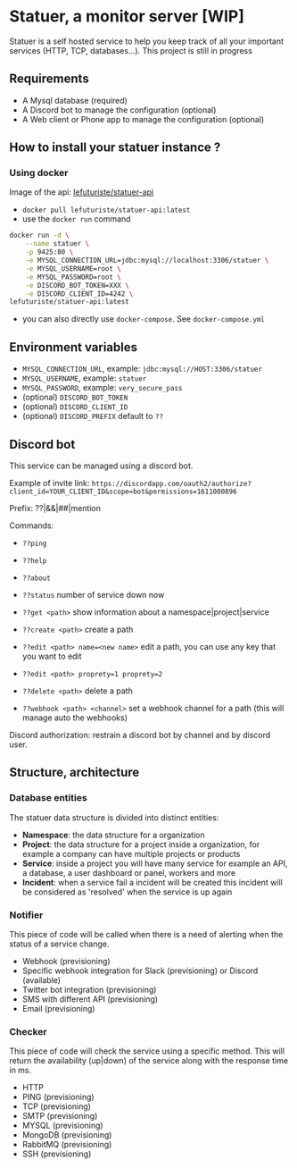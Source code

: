 # Statuer, a monitor server [WIP]

Statuer is a self hosted service to help you keep track of all your important services (HTTP, TCP, databases...).
This project is still in progress

## Requirements

- A Mysql database (required)
- A Discord bot to manage the configuration (optional)
- A Web client or Phone app to manage the configuration (optional)

## How to install your statuer instance ?

### Using docker

Image of the api: [lefuturiste/statuer-api](https://hub.docker.com/repository/docker/lefuturiste/statuer-api)

- `docker pull lefuturiste/statuer-api:latest`
- use the `docker run` command
```bash
docker run -d \
    --name statuer \
    -p 9425:80 \
    -e MYSQL_CONNECTION_URL=jdbc:mysql://localhost:3306/statuer \
    -e MYSQL_USERNAME=root \
    -e MYSQL_PASSWORD=root \
    -e DISCORD_BOT_TOKEN=XXX \
    -e DISCORD_CLIENT_ID=4242 \
lefuturiste/statuer-api:latest
```
- you can also directly use `docker-compose`. See `docker-compose.yml`

## Environment variables

- `MYSQL_CONNECTION_URL`, example: `jdbc:mysql://HOST:3306/statuer`
- `MYSQL_USERNAME`, example: `statuer`
- `MYSQL_PASSWORD`, example: `very_secure_pass`
- (optional) `DISCORD_BOT_TOKEN`
- (optional) `DISCORD_CLIENT_ID`
- (optional) `DISCORD_PREFIX` default to `??`

## Discord bot

This service can be managed using a discord bot.

Example of invite link: `https://discordapp.com/oauth2/authorize?client_id=YOUR_CLIENT_ID&scope=bot&permissions=1611000896`

Prefix: ??|&&|##|mention

Commands:

- `??ping`

- `??help`

- `??about`

- `??status` number of service down now

- `??get <path>` show information about a namespace|project|service

- `??create <path>` create a path

- `??edit <path> name=<new name>` edit a path, you can use any key that you want to edit

- `??edit <path> proprety=1 proprety=2`

- `??delete <path>` delete a path

- `??webhook <path> <channel>` set a webhook channel for a path (this will manage auto the webhooks)

Discord authorization: restrain a discord bot by channel and by discord user.

## Structure, architecture

### Database entities

The statuer data structure is divided into distinct entities:

- **Namespace**: the data structure for a organization
- **Project**: the data structure for a project inside a organization, for example a company can have multiple projects or products
- **Service**: inside a project you will have many service for example an API, a database, a user dashboard or panel, workers and more
- **Incident**: when a service fail a incident will be created this incident will be considered as 'resolved' when the service is up again

### Notifier

This piece of code will be called when there is a need of alerting when the status of a service change.

- Webhook (previsioning)
- Specific webhook integration for Slack (previsioning) or Discord (available) 
- Twitter bot integration (previsioning)
- SMS with different API (previsioning)
- Email (previsioning)

### Checker

This piece of code will check the service using a specific method.
This will return the availability (up|down) of the service along with the response time in ms.

- HTTP
- PING (previsioning)
- TCP (previsioning)
- SMTP (previsioning)
- MYSQL (previsioning)
- MongoDB (previsioning)
- RabbitMQ (previsioning)
- SSH (previsioning)